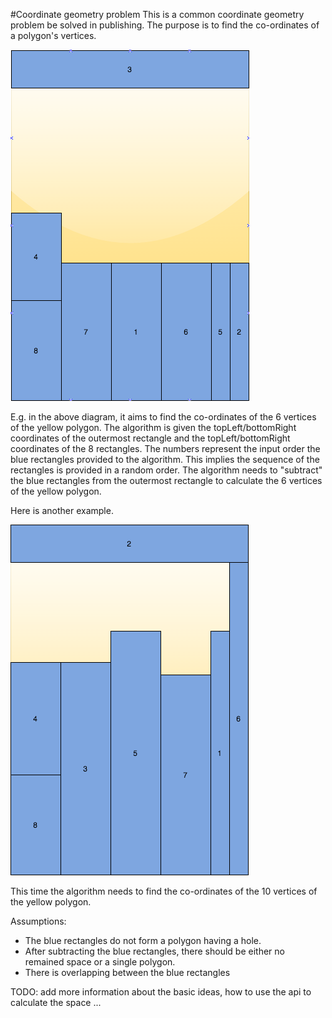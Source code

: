 #Coordinate geometry problem
This is a common coordinate geometry problem be solved in publishing.  The purpose is to find the co-ordinates of a polygon's vertices.

![Alt text](https://github.com/jinilover/images/blob/master/Polygon1.png)

E.g. in the above diagram, it aims to find the co-ordinates of the 6 vertices of the yellow polygon.  The algorithm is given the topLeft/bottomRight coordinates of the outermost rectangle and the topLeft/bottomRight coordinates of the 8 rectangles.  The numbers represent the input order the blue rectangles provided to the algorithm.  This implies the sequence of the rectangles is provided in a random order.  The algorithm needs to "subtract" the blue rectangles from the outermost rectangle to calculate the 6 vertices of the yellow polygon.

Here is another example.  

![Alt text](https://github.com/jinilover/images/blob/master/Polygon2.png)  

This time the algorithm needs to find the co-ordinates of the 10 vertices of the yellow polygon.

Assumptions:
* The blue rectangles do not form a polygon having a hole.
* After subtracting the blue rectangles, there should be either no remained space or a single polygon.
* There is overlapping between the blue rectangles

TODO: add more information about the basic ideas, how to use the api to calculate the space ...